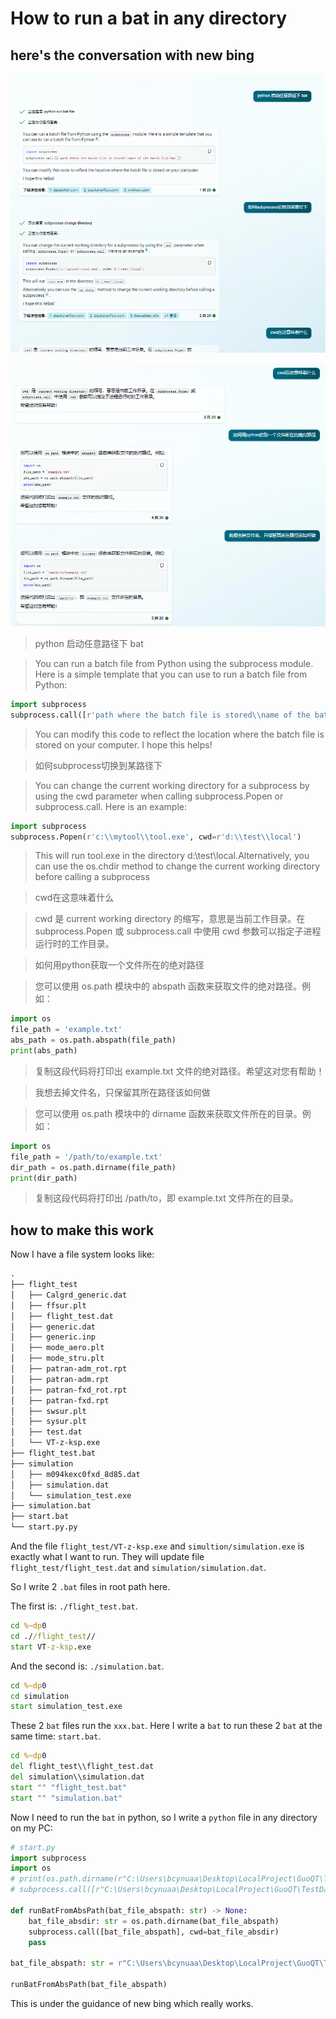 # How to run a bat in any directory

## here's the conversation with new bing

![](assets/2023-05-19-21-52-15.png)

![](assets/2023-05-19-21-52-34.png)

> python 启动任意路径下 bat

> You can run a batch file from Python using the subprocess module. Here is a simple template that you can use to run a batch file from Python:

```python
import subprocess
subprocess.call([r'path where the batch file is stored\\name of the batch file.bat'])
```

> You can modify this code to reflect the location where the batch file is stored on your computer. I hope this helps!

> 如何subprocess切换到某路径下

> You can change the current working directory for a subprocess by using the cwd parameter when calling subprocess.Popen or subprocess.call. Here is an example:

```python
import subprocess
subprocess.Popen(r'c:\\mytool\\tool.exe', cwd=r'd:\\test\\local')
```

> This will run tool.exe in the directory d:\\test\\local.Alternatively, you can use the os.chdir method to change the current working directory before calling a subprocess

> cwd在这意味着什么

> cwd 是 current working directory 的缩写，意思是当前工作目录。在 subprocess.Popen 或 subprocess.call 中使用 cwd 参数可以指定子进程运行时的工作目录。

> 如何用python获取一个文件所在的绝对路径

> 您可以使用 os.path 模块中的 abspath 函数来获取文件的绝对路径。例如：

```python
import os
file_path = 'example.txt'
abs_path = os.path.abspath(file_path)
print(abs_path)
```

> 复制这段代码将打印出 example.txt 文件的绝对路径。希望这对您有帮助！

> 我想去掉文件名，只保留其所在路径该如何做

> 您可以使用 os.path 模块中的 dirname 函数来获取文件所在的目录。例如：

```python
import os
file_path = '/path/to/example.txt'
dir_path = os.path.dirname(file_path)
print(dir_path)
```

> 复制这段代码将打印出 /path/to，即 example.txt 文件所在的目录。

## how to make this work

Now I have a file system looks like:

```txt
.
├── flight_test
│   ├── Calgrd_generic.dat
│   ├── ffsur.plt
│   ├── flight_test.dat
│   ├── generic.dat
│   ├── generic.inp
│   ├── mode_aero.plt
│   ├── mode_stru.plt
│   ├── patran-adm_rot.rpt
│   ├── patran-adm.rpt
│   ├── patran-fxd_rot.rpt
│   ├── patran-fxd.rpt
│   ├── swsur.plt
│   ├── sysur.plt
│   ├── test.dat
│   └── VT-z-ksp.exe
├── flight_test.bat
├── simulation
│   ├── m094kexc0fxd_8d85.dat
│   ├── simulation.dat
│   └── simulation_test.exe
├── simulation.bat
├── start.bat
└── start.py.py
```

And the file `flight_test/VT-z-ksp.exe` and `simultion/simulation.exe` is exactly what I want to run. They will update file `flight_test/flight_test.dat` and `simulation/simulation.dat`.

So I write 2 `.bat` files in root path here.

The first is: `./flight_test.bat`.

```bat
cd %~dp0
cd .//flight_test//
start VT-z-ksp.exe
```

And the second is: `./simulation.bat`.

```bat
cd %~dp0
cd simulation
start simulation_test.exe
```

These 2 `bat` files run the `xxx.bat`. Here I write a `bat` to run these 2 `bat` at the same time: `start.bat`.

```bat
cd %~dp0
del flight_test\\flight_test.dat
del simulation\\simulation.dat
start "" "flight_test.bat" 
start "" "simulation.bat"
```

Now I need to run the `bat` in python, so I write a `python` file in any directory on my PC:

```python
# start.py
import subprocess
import os
# print(os.path.dirname(r"C:\Users\bcynuaa\Desktop\LocalProject\GuoQT\TestData\ProjectFlightTest\start.bat"))
# subprocess.call([r"C:\Users\bcynuaa\Desktop\LocalProject\GuoQT\TestData\ProjectFlightTest\start.bat"], cwd=r"C:\Users\bcynuaa\Desktop\LocalProject\GuoQT\TestData\ProjectFlightTest")

def runBatFromAbsPath(bat_file_abspath: str) -> None:
    bat_file_absdir: str = os.path.dirname(bat_file_abspath)
    subprocess.call([bat_file_abspath], cwd=bat_file_absdir)
    pass

bat_file_abspath: str = r"C:\Users\bcynuaa\Desktop\LocalProject\GuoQT\TestData\ProjectFlightTest\start.bat"

runBatFromAbsPath(bat_file_abspath)
```

This is under the guidance of new bing which really works.